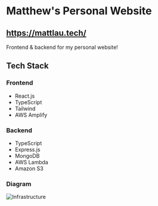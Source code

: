 # Matthew's Personal Website
## https://mattlau.tech/
Frontend & backend for my personal website!

## Tech Stack
### Frontend
- React.js
- TypeScript
- Tailwind
- AWS Amplify

### Backend
- TypeScript
- Express.js
- MongoDB
- AWS Lambda
- Amazon S3

### Diagram
![Infrastructure](http://zap.mattlau.tech/1670951963909/diagram.png)
